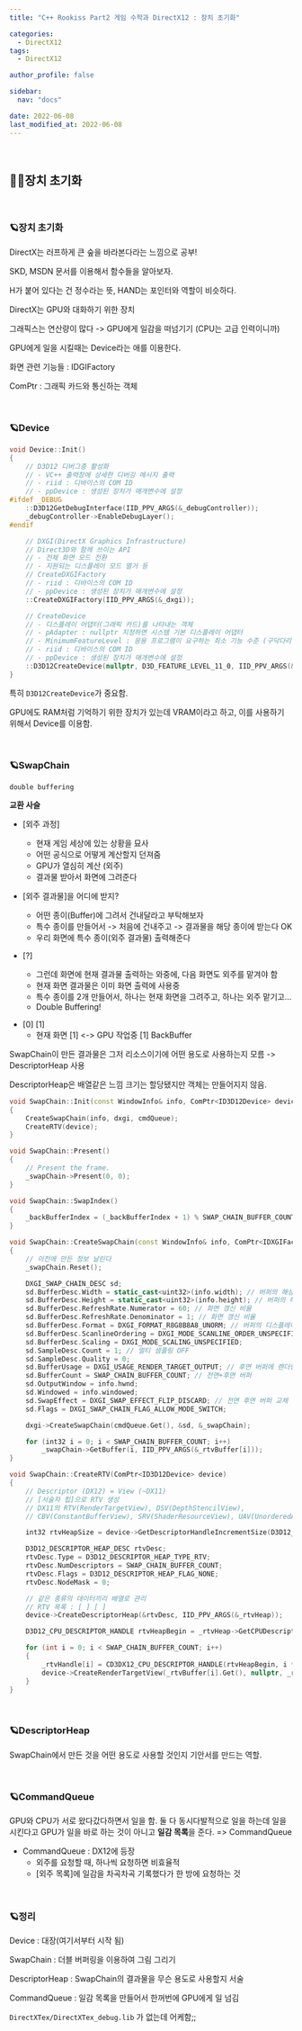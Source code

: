 ```yaml
---
title: "C++ Rookiss Part2 게임 수학과 DirectX12 : 장치 초기화"

categories:
  - DirectX12
tags:
  - DirectX12

author_profile: false

sidebar:
  nav: "docs"

date: 2022-06-08
last_modified_at: 2022-06-08
---
```


<br>


## 🙇‍♀️장치 초기화


<br>


### 🪐장치 초기화


DirectX는 러프하게 큰 숲을 바라본다라는 느낌으로 공부!

SKD, MSDN 문서를 이용해서 함수들을 알아보자.

H가 붙어 있다는 건 정수라는 뜻, HAND는 포인터와 역할이 비슷하다.

DirectX는 GPU와 대화하기 위한 장치

그래픽스는 연산량이 많다 -> GPU에게 일감을 떠넘기기 (CPU는 고급 인력이니까)

GPU에게 일을 시킬때는 Device라는 애를 이용한다.


화면 관련 기능들 : IDGIFactory

ComPtr : 그래픽 카드와 통신하는 객체

<br>


### 🪐Device

```cpp
void Device::Init()
{
	// D3D12 디버그층 활성화
	// - VC++ 출력창에 상세한 디버깅 메시지 출력
	// - riid : 디바이스의 COM ID
	// - ppDevice : 생성된 장치가 매개변수에 설정
#ifdef _DEBUG
	::D3D12GetDebugInterface(IID_PPV_ARGS(&_debugController));
	_debugController->EnableDebugLayer();
#endif

	// DXGI(DirectX Graphics Infrastructure)
	// Direct3D와 함께 쓰이는 API
	// - 전체 화면 모드 전환
	// - 지원되는 디스플레이 모드 열거 등
	// CreateDXGIFactory
	// - riid : 디바이스의 COM ID
	// - ppDevice : 생성된 장치가 매개변수에 설정
	::CreateDXGIFactory(IID_PPV_ARGS(&_dxgi));

	// CreateDevice
	// - 디스플레이 어댑터(그래픽 카드)를 나타내는 객체
	// - pAdapter : nullptr 지정하면 시스템 기본 디스플레이 어댑터
	// - MinimumFeatureLevel : 응용 프로그램이 요구하는 최소 기능 수준 (구닥다리 걸러낸다)
	// - riid : 디바이스의 COM ID
	// - ppDevice : 생성된 장치가 매개변수에 설정
	::D3D12CreateDevice(nullptr, D3D_FEATURE_LEVEL_11_0, IID_PPV_ARGS(&_device));
}
```

특히 `D3D12CreateDevice`가 중요함.

GPU에도 RAM처럼 기억하기 위한 장치가 있는데 VRAM이라고 하고, 이를 사용하기 위해서 Device를 이용함.

<br>

### 🪐SwapChain

`double buffering`

**교환 사슬**
* [외주 과정]
  - 현재 게임 세상에 있는 상황을 묘사
  - 어떤 공식으로 어떻게 계산할지 던져줌
  - GPU가 열심히 계산 (외주)
  - 결과물 받아서 화면에 그려준다

* [외주 결과물]을 어디에 받지?
  - 어떤 종이(Buffer)에 그려서 건내달라고 부탁해보자
  - 특수 종이를 만들어서 -> 처음에 건내주고 -> 결과물을 해당 종이에 받는다 OK
  - 우리 화면에 특수 종이(외주 결과물) 출력해준다

* [?]
  - 그런데 화면에 현재 결과물 출력하는 와중에, 다음 화면도 외주를 맡겨야 함
  - 현재 화면 결과물은 이미 화면 출력에 사용중
  - 특수 종이를 2개 만들어서, 하나는 현재 화면을 그려주고, 하나는 외주 맡기고...
  - Double Buffering!

- [0] [1]
   - 현재 화면 [1]  <-> GPU 작업중 [1] BackBuffer

SwapChain이 만든 결과물은 그저 리소스이기에 어떤 용도로 사용하는지 모름 -> DescriptorHeap 사용

DescriptorHeap은 배열같은 느낌 크기는 할당됐지만 객체는 만들어지지 않음.

```cpp
void SwapChain::Init(const WindowInfo& info, ComPtr<ID3D12Device> device, ComPtr<IDXGIFactory> dxgi, ComPtr<ID3D12CommandQueue> cmdQueue)
{
	CreateSwapChain(info, dxgi, cmdQueue);
	CreateRTV(device);
}

void SwapChain::Present()
{
	// Present the frame.
	_swapChain->Present(0, 0);
}

void SwapChain::SwapIndex()
{
	_backBufferIndex = (_backBufferIndex + 1) % SWAP_CHAIN_BUFFER_COUNT;
}

void SwapChain::CreateSwapChain(const WindowInfo& info, ComPtr<IDXGIFactory> dxgi, ComPtr<ID3D12CommandQueue> cmdQueue)
{
	// 이전에 만든 정보 날린다
	_swapChain.Reset();

	DXGI_SWAP_CHAIN_DESC sd;
	sd.BufferDesc.Width = static_cast<uint32>(info.width); // 버퍼의 해상도 너비
	sd.BufferDesc.Height = static_cast<uint32>(info.height); // 버퍼의 해상도 높이
	sd.BufferDesc.RefreshRate.Numerator = 60; // 화면 갱신 비율
	sd.BufferDesc.RefreshRate.Denominator = 1; // 화면 갱신 비율
	sd.BufferDesc.Format = DXGI_FORMAT_R8G8B8A8_UNORM; // 버퍼의 디스플레이 형식
	sd.BufferDesc.ScanlineOrdering = DXGI_MODE_SCANLINE_ORDER_UNSPECIFIED;
	sd.BufferDesc.Scaling = DXGI_MODE_SCALING_UNSPECIFIED;
	sd.SampleDesc.Count = 1; // 멀티 샘플링 OFF
	sd.SampleDesc.Quality = 0;
	sd.BufferUsage = DXGI_USAGE_RENDER_TARGET_OUTPUT; // 후면 버퍼에 렌더링할 것 
	sd.BufferCount = SWAP_CHAIN_BUFFER_COUNT; // 전면+후면 버퍼
	sd.OutputWindow = info.hwnd;
	sd.Windowed = info.windowed;
	sd.SwapEffect = DXGI_SWAP_EFFECT_FLIP_DISCARD; // 전면 후면 버퍼 교체 시 이전 프레임 정보 버림
	sd.Flags = DXGI_SWAP_CHAIN_FLAG_ALLOW_MODE_SWITCH;

	dxgi->CreateSwapChain(cmdQueue.Get(), &sd, &_swapChain);

	for (int32 i = 0; i < SWAP_CHAIN_BUFFER_COUNT; i++)
		_swapChain->GetBuffer(i, IID_PPV_ARGS(&_rtvBuffer[i]));
}

void SwapChain::CreateRTV(ComPtr<ID3D12Device> device)
{
	// Descriptor (DX12) = View (~DX11)
	// [서술자 힙]으로 RTV 생성
	// DX11의 RTV(RenderTargetView), DSV(DepthStencilView), 
	// CBV(ConstantBufferView), SRV(ShaderResourceView), UAV(UnorderedAccessView)를 전부!

	int32 rtvHeapSize = device->GetDescriptorHandleIncrementSize(D3D12_DESCRIPTOR_HEAP_TYPE_RTV);

	D3D12_DESCRIPTOR_HEAP_DESC rtvDesc;
	rtvDesc.Type = D3D12_DESCRIPTOR_HEAP_TYPE_RTV;
	rtvDesc.NumDescriptors = SWAP_CHAIN_BUFFER_COUNT;
	rtvDesc.Flags = D3D12_DESCRIPTOR_HEAP_FLAG_NONE;
	rtvDesc.NodeMask = 0;

	// 같은 종류의 데이터끼리 배열로 관리
	// RTV 목록 : [ ] [ ]
	device->CreateDescriptorHeap(&rtvDesc, IID_PPV_ARGS(&_rtvHeap));

	D3D12_CPU_DESCRIPTOR_HANDLE rtvHeapBegin = _rtvHeap->GetCPUDescriptorHandleForHeapStart();

	for (int i = 0; i < SWAP_CHAIN_BUFFER_COUNT; i++)
	{
		_rtvHandle[i] = CD3DX12_CPU_DESCRIPTOR_HANDLE(rtvHeapBegin, i * rtvHeapSize);
		device->CreateRenderTargetView(_rtvBuffer[i].Get(), nullptr, _rtvHandle[i]);
	}
}
```

<br>

### 🪐DescriptorHeap

SwapChain에서 만든 것을 어떤 용도로 사용할 것인지 기안서를 만드는 역할.


<br>

### 🪐CommandQueue

GPU와 CPU가 서로 왔다갔다하면서 일을 함. 둘 다 동시다발적으로 일을 하는데 일을 시킨다고 GPU가 일을 바로 하는 것이 아니고 **일감 목록**을 준다.
=> CommandQueue

* CommandQueue : DX12에 등장
  - 외주를 요청할 때, 하나씩 요청하면 비효율적
  - [외주 목록]에 일감을 차곡차곡 기록했다가 한 방에 요청하는 것




<br>

### 🪐정리

Device : 대장(여기서부터 시작 됨)

SwapChain : 더블 버퍼링을 이용하여 그림 그리기

DescriptorHeap : SwapChain의 결과물을 무슨 용도로 사용할지 서술

CommandQueue : 일감 목록을 만들어서 한꺼번에 GPU에게 일 넘김




`DirectXTex/DirectXTex_debug.lib` 가 없는데 어케함;;